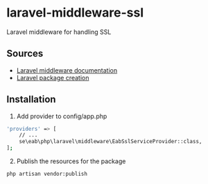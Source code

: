 # laravel-middleware-ssl
Laravel middleware for handling SSL

## Sources
- [Laravel middleware documentation](https://laravel.com/docs/5.6/middleware)
- [Laravel package creation](https://devdojo.com/blog/tutorials/how-to-create-a-laravel-package)

## Installation 
1. Add provider to config/app.php
```bash
'providers' => [
    // ...
    se\eab\php\laravel\middleware\EabSslServiceProvider::class,
];
```
2. Publish the resources for the package
```bash
php artisan vendor:publish
```